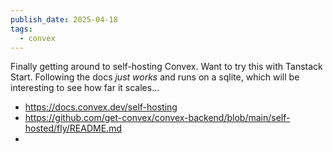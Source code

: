 ```yaml
---
publish_date: 2025-04-18
tags:
  - convex
---
```

Finally getting around to self-hosting Convex. Want to try this with Tanstack Start. Following the docs _just works_ and runs on a sqlite, which will be interesting to see how far it scales...

- https://docs.convex.dev/self-hosting
- https://github.com/get-convex/convex-backend/blob/main/self-hosted/fly/README.md
-
  
  
